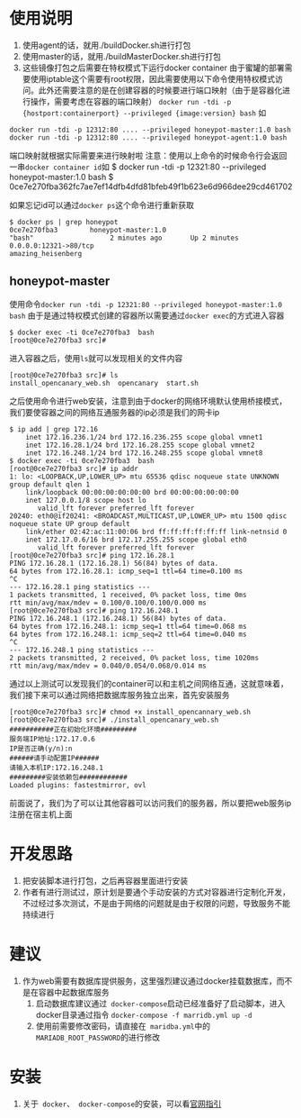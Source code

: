 # 使用说明
1. 使用agent的话，就用./buildDocker.sh进行打包
2. 使用master的话，就用./buildMasterDocker.sh进行打包
3. 这些镜像打包之后需要在特权模式下运行docker container
由于蜜罐的部署需要使用iptable这个需要有root权限，因此需要使用以下命令使用特权模式访问。此外还需要注意的是在创建容器的时候要进行端口映射（由于是容器化进行操作，需要考虑在容器的端口映射）
`docker run -tdi -p {hostport:containerport} --privileged {image:version} bash`
如
```
docker run -tdi -p 12312:80 .... --privileged honeypot-master:1.0 bash 
docker run -tdi -p 12312:80 .... --privileged honeypot-agent:1.0 bash 
```
端口映射就根据实际需要来进行映射啦
注意：使用以上命令的时候命令行会返回一串`docker container id`如
$ docker run -tdi -p 12321:80 --privileged honeypot-master:1.0 bash
$ 0ce7e270fba362fc7ae7ef14dfb4dfd81bfeb49f1b623e6d966dee29cd461702

如果忘记id可以通过`docker ps`这个命令进行重新获取

```
$ docker ps | grep honeypot
0ce7e270fba3        honeypot-master:1.0                                 "bash"                   2 minutes ago       Up 2 minutes        0.0.0.0:12321->80/tcp                                                                                            amazing_heisenberg

```

## honeypot-master
使用命令`docker run -tdi -p 12321:80 --privileged honeypot-master:1.0 bash`
由于是通过特权模式创建的容器所以需要通过`docker exec`的方式进入容器
```
$ docker exec -ti 0ce7e270fba3  bash
[root@0ce7e270fba3 src]# 
```
进入容器之后，使用`ls`就可以发现相关的文件内容
```
[root@0ce7e270fba3 src]# ls
install_opencanary_web.sh  opencanary  start.sh
```
之后使用命令进行web安装，注意到由于docker的网络环境默认使用桥接模式，我们要使容器之间的网络互通服务器的ip必须是我们的网卡ip
```
$ ip add | grep 172.16
    inet 172.16.236.1/24 brd 172.16.236.255 scope global vmnet1
    inet 172.16.28.1/24 brd 172.16.28.255 scope global vmnet2
    inet 172.16.248.1/24 brd 172.16.248.255 scope global vmnet8
$ docker exec -ti 0ce7e270fba3  bash
[root@0ce7e270fba3 src]# ip addr
1: lo: <LOOPBACK,UP,LOWER_UP> mtu 65536 qdisc noqueue state UNKNOWN group default qlen 1
    link/loopback 00:00:00:00:00:00 brd 00:00:00:00:00:00
    inet 127.0.0.1/8 scope host lo
       valid_lft forever preferred_lft forever
20240: eth0@if20241: <BROADCAST,MULTICAST,UP,LOWER_UP> mtu 1500 qdisc noqueue state UP group default 
    link/ether 02:42:ac:11:00:06 brd ff:ff:ff:ff:ff:ff link-netnsid 0
    inet 172.17.0.6/16 brd 172.17.255.255 scope global eth0
       valid_lft forever preferred_lft forever
[root@0ce7e270fba3 src]# ping 172.16.28.1
PING 172.16.28.1 (172.16.28.1) 56(84) bytes of data.
64 bytes from 172.16.28.1: icmp_seq=1 ttl=64 time=0.100 ms
^C
--- 172.16.28.1 ping statistics ---
1 packets transmitted, 1 received, 0% packet loss, time 0ms
rtt min/avg/max/mdev = 0.100/0.100/0.100/0.000 ms
[root@0ce7e270fba3 src]# ping 172.16.248.1
PING 172.16.248.1 (172.16.248.1) 56(84) bytes of data.
64 bytes from 172.16.248.1: icmp_seq=1 ttl=64 time=0.068 ms
64 bytes from 172.16.248.1: icmp_seq=2 ttl=64 time=0.040 ms
^C
--- 172.16.248.1 ping statistics ---
2 packets transmitted, 2 received, 0% packet loss, time 1020ms
rtt min/avg/max/mdev = 0.040/0.054/0.068/0.014 ms

```
通过以上测试可以发现我们的container可以和主机之间网络互通，这就意味着，我们接下来可以通过网络把数据库服务独立出来，首先安装服务
```
[root@0ce7e270fba3 src]# chmod +x install_opencannary_web.sh
[root@0ce7e270fba3 src]# ./install_opencanary_web.sh 
###########正在初始化环境#########
服务端IP地址:172.17.0.6
IP是否正确(y/n):n
######请手动配置IP######
请输入本机IP:172.16.248.1
#########安装依赖包############
Loaded plugins: fastestmirror, ovl

```
前面说了，我们为了可以让其他容器可以访问我们的服务器，所以要把web服务ip注册在宿主机上面

# 开发思路
1. 把安装脚本进行打包，之后再容器里面进行安装
2. 作者有进行测试过，原计划是要通个手动安装的方式对容器进行定制化开发，不过经过多次测试，不是由于网络的问题就是由于权限的问题，导致服务不能持续进行

# 建议
1. 作为web需要有数据库提供服务，这里强烈建议通过docker挂载数据库，而不是在容器中起数据库服务
    1. 启动数据库建议通过` docker-compose`启动已经准备好了启动脚本，进入docker目录通过指令
`docker-compose -f marridb.yml up -d`
    2. 使用前需要修改密码，请直接在` maridba.yml`中的` MARIADB_ROOT_PASSWORD`的进行修改

# 安装
1. 关于` docker`、` docker-compose`的安装，可以看[官网指引](https://docs.docker.com/get-docker/)

